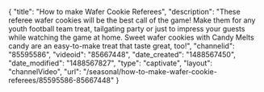 {
    "title": "How to make Wafer Cookie Referees",
    "description": "These referee wafer cookies will be the best call of the game! Make them for any youth football team treat, tailgating party or just to impress your guests while watching the game at home. Sweet wafer cookies with Candy Melts candy are an easy-to-make treat that taste great, too!",
    "channelid": "85595586",
    "videoid": "85667448",
    "date_created": "1488567450",
    "date_modified": "1488567827",
    "type": "captivate",
    "layout": "channelVideo",
    "url": "\/seasonal\/how-to-make-wafer-cookie-referees\/85595586-85667448"
}